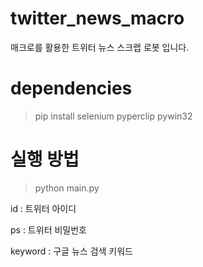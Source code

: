 # twitter_news_macro
매크로를 활용한 트위터 뉴스 스크랩 로봇 입니다.

# dependencies
> pip install selenium pyperclip pywin32

# 실행 방법
>python main.py <id> <ps> <keyword>

id : 트위터 아이디

ps : 트위터 비밀번호

keyword : 구글 뉴스 검색 키워드 